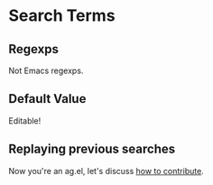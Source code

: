 # Search Terms

## Regexps

Not Emacs regexps.

## Default Value

Editable!

## Replaying previous searches

Now you're an ag.el, let's discuss [how to contribute]().

